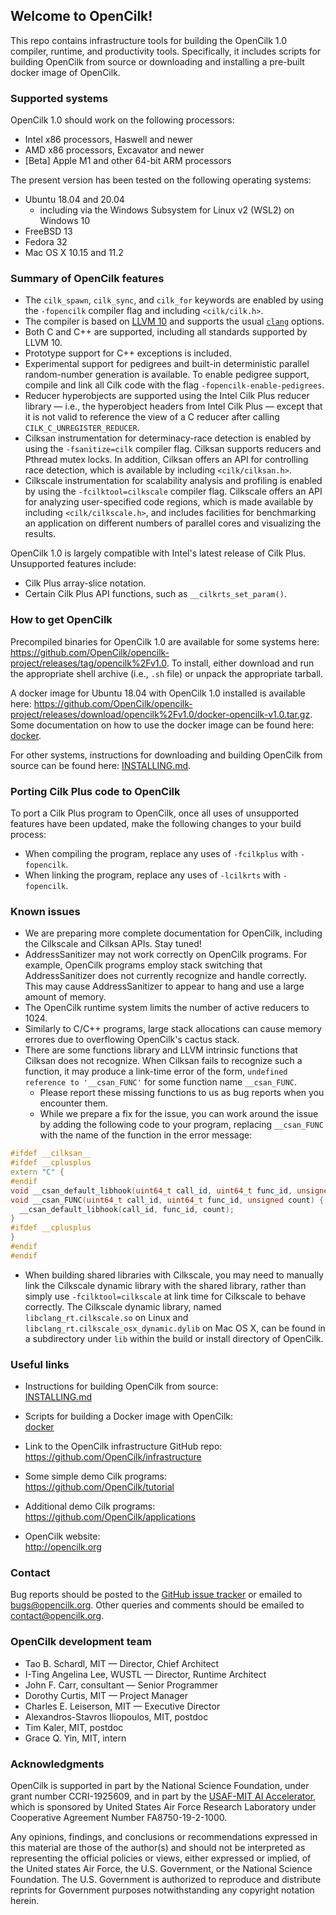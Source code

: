 ## Welcome to OpenCilk!

This repo contains infrastructure tools for building the OpenCilk 1.0
compiler, runtime, and productivity tools.  Specifically, it includes
scripts for building OpenCilk from source or downloading and
installing a pre-built docker image of OpenCilk.

### Supported systems

OpenCilk 1.0 should work on the following processors:

- Intel x86 processors, Haswell and newer
- AMD x86 processors, Excavator and newer
- [Beta] Apple M1 and other 64-bit ARM processors

The present version has been tested on the following operating systems:

- Ubuntu 18.04 and 20.04
  - including via the Windows Subsystem for Linux v2 (WSL2) on Windows 10
- FreeBSD 13
- Fedora 32
- Mac OS X 10.15 and 11.2

### Summary of OpenCilk features

- The `cilk_spawn`, `cilk_sync`, and `cilk_for` keywords are enabled by using
  the `-fopencilk` compiler flag and including `<cilk/cilk.h>`.
- The compiler is based on [LLVM 10][llvm-10-doc] and supports the usual
  [`clang`][clang-10-doc] options.
- Both C and C++ are supported, including all standards supported by LLVM 10.
- Prototype support for C++ exceptions is included.
- Experimental support for pedigrees and built-in deterministic parallel 
  random-number generation is available.  To enable pedigree support, compile and
  link all Cilk code with the flag `-fopencilk-enable-pedigrees`.
- Reducer hyperobjects are supported using the Intel Cilk Plus reducer library
  — i.e., the hyperobject headers from Intel Cilk Plus — except that it is
  not valid to reference the view of a C reducer after calling
  `CILK_C_UNREGISTER_REDUCER`.
- Cilksan instrumentation for determinacy-race detection is enabled by using the
  `-fsanitize=cilk` compiler flag.  Cilksan supports reducers and Pthread mutex
  locks.  In addition, Cilksan offers an API for controlling race detection, which
  is available by including `<cilk/cilksan.h>`.
- Cilkscale instrumentation for scalability analysis and profiling is enabled by
  using the `-fcilktool=cilkscale` compiler flag.  Cilkscale offers an API for
  analyzing user-specified code regions, which is made available by including
  `<cilk/cilkscale.h>`, and includes facilities for benchmarking an application
  on different numbers of parallel cores and visualizing the results.

OpenCilk 1.0 is largely compatible with Intel's latest release of Cilk
Plus.  Unsupported features include:

- Cilk Plus array-slice notation.
- Certain Cilk Plus API functions, such as `__cilkrts_set_param()`.

### How to get OpenCilk

Precompiled binaries for OpenCilk 1.0 are available for some systems here: https://github.com/OpenCilk/opencilk-project/releases/tag/opencilk%2Fv1.0.  To install, either download and run the appropriate shell archive (i.e., `.sh` file) or unpack the appropriate tarball.

A docker image for Ubuntu 18.04 with OpenCilk 1.0 installed is available here: https://github.com/OpenCilk/opencilk-project/releases/download/opencilk%2Fv1.0/docker-opencilk-v1.0.tar.gz.  Some documentation on how to use the docker image can be found here: [docker](docker).

For other systems, instructions for downloading and building OpenCilk from source can be found here: [INSTALLING.md](INSTALLING.md).

### Porting Cilk Plus code to OpenCilk

To port a Cilk Plus program to OpenCilk, once all uses of unsupported features 
have been updated, make the following changes to your build process:

- When compiling the program, replace any uses of `-fcilkplus` with `-fopencilk`.
- When linking the program, replace any uses of `-lcilkrts` with `-fopencilk`.

[llvm-10-doc]:  https://releases.llvm.org/10.0.0/docs/index.html
[clang-10-doc]: https://releases.llvm.org/10.0.0/tools/clang/docs/index.html

### Known issues

- We are preparing more complete documentation for OpenCilk, including the 
Cilkscale and Cilksan APIs.  Stay tuned!
- AddressSanitizer may not work correctly on OpenCilk programs.  For example,
OpenCilk programs employ stack switching that AddressSanitizer does not
currently recognize and handle correctly.  This may cause AddressSanitizer to
appear to hang and use a large amount of memory.
- The OpenCilk runtime system limits the number of active reducers to 1024.
- Similarly to C/C++ programs, large stack allocations can cause memory
errores due to overflowing OpenCilk's cactus stack.
- There are some functions library and LLVM intrinsic functions that Cilksan
does not recognize.  When Cilksan fails to recognize such a function, it may
produce a link-time error of the form, `undefined reference to '__csan_FUNC'`
for some function name `__csan_FUNC`.
  - Please report these missing functions to us as bug reports when you
encounter them.
  - While we prepare a fix for the issue, you can work around the issue
by adding the following code to your program, replacing `__csan_FUNC` with
the name of the function in the error message:
```cpp
#ifdef __cilksan__
#ifdef __cplusplus
extern "C" {
#endif
void __csan_default_libhook(uint64_t call_id, uint64_t func_id, unsigned count);
void __csan_FUNC(uint64_t call_id, uint64_t func_id, unsigned count) {
  __csan_default_libhook(call_id, func_id, count);
}
#ifdef __cplusplus
}
#endif
#endif
```
- When building shared libraries with Cilkscale, you may need to manually link
the Cilkscale dynamic library with the shared library, rather than simply use
`-fcilktool=cilkscale` at link time for Cilkscale to behave correctly.  The
Cilkscale dynamic library, named `libclang_rt.cilkscale.so` on Linux and
`libclang_rt.cilkscale_osx_dynamic.dylib` on Mac OS X, can be found in a
subdirectory under `lib` within the build or install directory of OpenCilk.

### Useful links

- Instructions for building OpenCilk from source:  
  [INSTALLING.md](INSTALLING.md)

- Scripts for building a Docker image with OpenCilk:  
  [docker](docker)

- Link to the OpenCilk infrastructure GitHub repo:  
  <https://github.com/OpenCilk/infrastructure>

- Some simple demo Cilk programs:  
  <https://github.com/OpenCilk/tutorial>

- Additional demo Cilk programs:  
  <https://github.com/OpenCilk/applications>

- OpenCilk website:  
  <http://opencilk.org>

### Contact

Bug reports should be posted to the 
[GitHub issue tracker](https://github.com/OpenCilk/opencilk-project/issues)
or emailed to [bugs@opencilk.org](mailto:bugs@opencilk.org).
Other queries and comments should be emailed to
[contact@opencilk.org](mailto:contact@opencilk.org).

### OpenCilk development team

- Tao B. Schardl, MIT — Director, Chief Architect
- I-Ting Angelina Lee, WUSTL — Director, Runtime Architect
- John F. Carr, consultant — Senior Programmer
- Dorothy Curtis, MIT — Project Manager
- Charles E. Leiserson, MIT — Executive Director
- Alexandros-Stavros Iliopoulos, MIT, postdoc
- Tim Kaler, MIT, postdoc
- Grace Q. Yin, MIT, intern

### Acknowledgments

OpenCilk is supported in part by the National Science Foundation, under grant number CCRI-1925609, and in part by the [USAF-MIT AI Accelerator](https://aia.mit.edu/), which is sponsored by United States Air Force Research Laboratory under Cooperative Agreement Number FA8750-19-2-1000.

Any opinions, findings, and conclusions or recommendations expressed in this material are those of the author(s) and should not be interpreted as representing the official policies or views, either expressed or implied, of the United states Air Force, the U.S. Government, or the National Science Foundation.  The U.S. Government is authorized to reproduce and distribute reprints for Government purposes notwithstanding any copyright notation herein.
